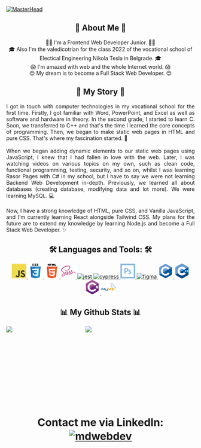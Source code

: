 [![MasterHead](https://lh3.googleusercontent.com/-DZrq6KMFsvmPrXQvboxmtidTvBjjgRstduu-kvJnvVm76P9nSWIdta-nnGiSg-fQf5GgRF10MeslP3qmD3ZlRyAoVPYZIwIBW4fZktMWG_nnv9foPb_2O7nFGdSeO2P9OF9yGHkUtnyRQ2oxjETYWawq39zdDlFDrK1EY5ZcsgCJOffl2Ru2GcSEkDYKrf-KxblT1Adc5Wre263qYloUz8UE2-IHqJn7dDR88fR7IXadejrvfXQ8DOGzvdOzhXgM0hNmmLh_-7OmYQhnUyqW-gvmtI9tI8fYn9_C8E1J2R4d4OcHRqkFhK59an2T1h_pHsLFco9hg_BANGImL5WIbtK6aGICeGpQMzAofM_81L8x3z7C16sHbR7p_X25kkyK2n2APapB-XGT2XFFpmPazGBBBN0g5dznNsRm14UGkyJznBx6CBb41iDLD3F3uPh6hGGcQ5ltvCmudNLABvLJyQImm40nmIXjwP2Fhb5SULh1zYSjBR-DVLuyMx_PCAN0wWa03EfI48phA-b2yEEIiZVEIdK-D-MKUpWnyTLu5ZrAwNdtsUdT59bTM361csNgpgh2NmYrXAgUMKrWaUty_ndASeD4wnuaB-wWh2hktEVMJShXVFRrE5Qj0o1Wz7jXFacBAmbj3mI_ca2dB9hLvq-ny2FiEJKpv5IgJcEcuXT9sR765fUZxy4OuSjv_HFYmLeYjg20qfZgXduAZWZ3HXTGvstnM8REXzMFyf_Ydch7gsPePQ8DMhAy7pvOwuVf8J5GKAWWTGQnXFw_cLJj1pEklWSj6yOPzhG=w1880-h903-no?authuser=0)](https://unsplash.com/photos/IKUYGCFmfw4)


## <div align="center">🚀 About Me 🚀</div>
<div align="center">👨‍💻 I'm a Frontend Web Developer Junior. 👨‍💻</div>
<div align="center">🎓 Also I'm the valedicotrian for the class 2022 of the vocational school of Electical Engineering Nikola Tesla in Belgrade. 🎓</div>
<div align="center">😱 I'm amazed with web and the whole Internet world. 😱</div>
<div align="center">😊 My dream is to become a Full Stack Web Developer. 😊</div>


## <div align="center">📜 My Story 📜</div>

<div align="justify">I got in touch with computer technologies in my vocational
school for the first time. Firstly, I got familiar with 
Word, PowerPoint, and Excel as well as software and hardware 
in theory. In the second grade, I started to learn C. Soon, 
we transferred to C++ and that's the time I learned the core 
concepts of programming. Then, we began to make static web 
pages in HTML and pure CSS. That's where my fascination 
started. 🤩</div>
<br />
<div align="justify">When we began adding dynamic elements to our 
static web pages using JavaScript, I knew that I had fallen 
in love with the web. Later, I was watching videos on various 
topics on my own, such as clean code, functional programming, 
testing, security, and so on, whilst I was learning Rasor 
Pages with C# in my school, but I have to say we were not 
learning Backend Web Development in-depth. Previously, we 
learned all about databases (creating database, modifying 
data and lot more). We were learning MySQL. 💻</div>
<br />
<div align="justify">Now, I have a 
strong knowledge of HTML, pure CSS, and Vanilla JavaScript, 
and I'm currently learning React alongside Tailwind CSS. My 
plans for the future are to extend my knowledge by learning 
Node.js and become a Full Stack Web Developer. ✨</div>



## <div align="center">🛠 Languages and Tools: 🛠</div>
<p align="center"> 
        <a href="https://developer.mozilla.org/en-US/docs/Web/JavaScript" target="_blank" rel="noreferrer"> <img src="https://raw.githubusercontent.com/devicons/devicon/master/icons/javascript/javascript-original.svg" alt="javascript" width="40" height="40"/> </a> 
        <a href="https://www.w3schools.com/css/" target="_blank" rel="noreferrer"> <img src="https://raw.githubusercontent.com/devicons/devicon/master/icons/css3/css3-original-wordmark.svg" alt="css3" width="40" height="40"/> </a> 
        <a href="https://www.w3.org/html/" target="_blank" rel="noreferrer"> <img src="https://raw.githubusercontent.com/devicons/devicon/master/icons/html5/html5-original-wordmark.svg" alt="html5" width="40" height="40"/> </a> 
        <a href="https://sass-lang.com" target="_blank" rel="noreferrer"> <img src="https://raw.githubusercontent.com/devicons/devicon/master/icons/sass/sass-original.svg" alt="sass" width="40" height="40"/> </a>
        <a href="https://jestjs.io" target="_blank" rel="noreferrer"> <img src="https://www.vectorlogo.zone/logos/jestjsio/jestjsio-icon.svg" alt="jest" width="40" height="40"/> </a> 
        <a href="https://www.cypress.io" target="_blank" rel="noreferrer"> <img src="https://raw.githubusercontent.com/simple-icons/simple-icons/6e46ec1fc23b60c8fd0d2f2ff46db82e16dbd75f/icons/cypress.svg" alt="cypress" width="40" height="40"/> </a> 
        <a href="https://www.photoshop.com/en" target="_blank" rel="noreferrer"> <img src="https://raw.githubusercontent.com/devicons/devicon/master/icons/photoshop/photoshop-line.svg" alt="photoshop" width="40" height="40"/> </a> 
        <a href="https://www.figma.com/" target="_blank" rel="noreferrer"> <img src="https://www.vectorlogo.zone/logos/figma/figma-icon.svg" alt="figma" width="40" height="40"/> </a> 
        <a href="https://www.cprogramming.com/" target="_blank" rel="noreferrer"> <img src="https://raw.githubusercontent.com/devicons/devicon/master/icons/c/c-original.svg" alt="c" width="40" height="40"/> </a>
        <a href="https://www.w3schools.com/cpp/" target="_blank" rel="noreferrer"> <img src="https://raw.githubusercontent.com/devicons/devicon/master/icons/cplusplus/cplusplus-original.svg" alt="cplusplus" width="40" height="40"/> </a>
        <a href="https://www.w3schools.com/cs/" target="_blank" rel="noreferrer"> <img src="https://raw.githubusercontent.com/devicons/devicon/master/icons/csharp/csharp-original.svg" alt="csharp" width="40" height="40"/> </a>
        <a href="https://www.mysql.com/" target="_blank" rel="noreferrer"> <img src="https://raw.githubusercontent.com/devicons/devicon/master/icons/mysql/mysql-original-wordmark.svg" alt="mysql" width="40" height="40"/> </a>  
    </p>
    


## <div align="center">📊 My Github Stats 📊</div>
<img width="58%" align="right" src="http://github-readme-streak-stats.herokuapp.com?user=MilosD15&theme=dark&date_format=M%20j%5B%2C%20Y%5D&fire=FF4924&sideNums=96581B&background=282626&stroke=DDDDDD&currStreakNum=FF782A&currStreakLabel=DDDDDD&sideLabels=989898&ring=FF4924&dates=DDDDDD" />
<img width="34%" align="left" src="https://github-readme-stats.vercel.app/api/top-langs/?username=MilosD15&title_color=FF782A&bg_color=282626&text_color=DDDDDD" />
<br />

<br /><br /><br /><br /><br /><br /><br /><br /><br /><br />
<h1 align="center">Contact me via LinkedIn:
<a href="https://linkedin.com/in/mdwebdev" target="blank"><img align="center" src="https://raw.githubusercontent.com/rahuldkjain/github-profile-readme-generator/master/src/images/icons/Social/linked-in-alt.svg" alt="mdwebdev" height="23" width="30" /></a>
</p>
</h1>



<!--
**MilosD15/MilosD15** is a ✨ _special_ ✨ repository because its `README.md` (this file) appears on your GitHub profile.

Here are some ideas to get you started:

- 🔭 I’m currently working on ...
- 🌱 I’m currently learning ...
- 👯 I’m looking to collaborate on ...
- 🤔 I’m looking for help with ...
- 💬 Ask me about ...
- 📫 How to reach me: ...
- 😄 Pronouns: ...
- ⚡ Fun fact: ...
<br /><br />
Repositories:  <br />
&nbsp;&nbsp;&nbsp; - Coca Colca Company Clone  <br />
&nbsp;&nbsp;&nbsp; - Dronjak Gradnja website  <br />
&nbsp;&nbsp;&nbsp; - Minesweeper game  <br />
-->
